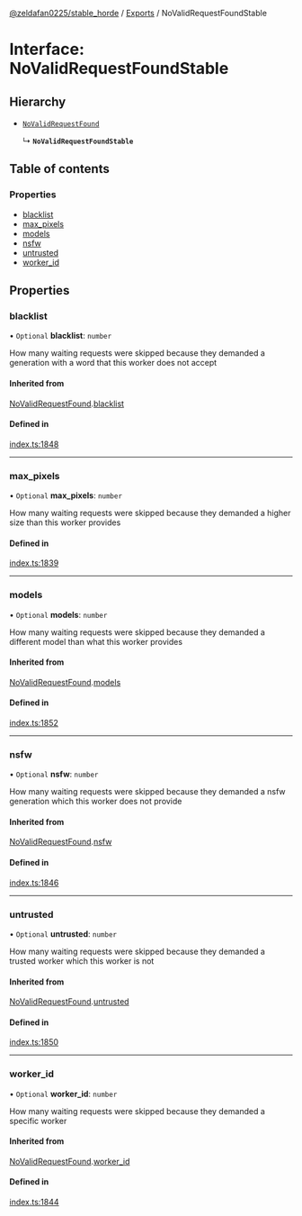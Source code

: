 [@zeldafan0225/stable_horde](../README.md) / [Exports](../modules.md) / NoValidRequestFoundStable

# Interface: NoValidRequestFoundStable

## Hierarchy

- [`NoValidRequestFound`](NoValidRequestFound.md)

  ↳ **`NoValidRequestFoundStable`**

## Table of contents

### Properties

- [blacklist](NoValidRequestFoundStable.md#blacklist)
- [max\_pixels](NoValidRequestFoundStable.md#max_pixels)
- [models](NoValidRequestFoundStable.md#models)
- [nsfw](NoValidRequestFoundStable.md#nsfw)
- [untrusted](NoValidRequestFoundStable.md#untrusted)
- [worker\_id](NoValidRequestFoundStable.md#worker_id)

## Properties

### blacklist

• `Optional` **blacklist**: `number`

How many waiting requests were skipped because they demanded a generation with a word that this worker does not accept

#### Inherited from

[NoValidRequestFound](NoValidRequestFound.md).[blacklist](NoValidRequestFound.md#blacklist)

#### Defined in

[index.ts:1848](https://github.com/MrlolDev/stable_horde/blob/07c9e41/index.ts#L1848)

___

### max\_pixels

• `Optional` **max\_pixels**: `number`

How many waiting requests were skipped because they demanded a higher size than this worker provides

#### Defined in

[index.ts:1839](https://github.com/MrlolDev/stable_horde/blob/07c9e41/index.ts#L1839)

___

### models

• `Optional` **models**: `number`

How many waiting requests were skipped because they demanded a different model than what this worker provides

#### Inherited from

[NoValidRequestFound](NoValidRequestFound.md).[models](NoValidRequestFound.md#models)

#### Defined in

[index.ts:1852](https://github.com/MrlolDev/stable_horde/blob/07c9e41/index.ts#L1852)

___

### nsfw

• `Optional` **nsfw**: `number`

How many waiting requests were skipped because they demanded a nsfw generation which this worker does not provide

#### Inherited from

[NoValidRequestFound](NoValidRequestFound.md).[nsfw](NoValidRequestFound.md#nsfw)

#### Defined in

[index.ts:1846](https://github.com/MrlolDev/stable_horde/blob/07c9e41/index.ts#L1846)

___

### untrusted

• `Optional` **untrusted**: `number`

How many waiting requests were skipped because they demanded a trusted worker which this worker is not

#### Inherited from

[NoValidRequestFound](NoValidRequestFound.md).[untrusted](NoValidRequestFound.md#untrusted)

#### Defined in

[index.ts:1850](https://github.com/MrlolDev/stable_horde/blob/07c9e41/index.ts#L1850)

___

### worker\_id

• `Optional` **worker\_id**: `number`

How many waiting requests were skipped because they demanded a specific worker

#### Inherited from

[NoValidRequestFound](NoValidRequestFound.md).[worker_id](NoValidRequestFound.md#worker_id)

#### Defined in

[index.ts:1844](https://github.com/MrlolDev/stable_horde/blob/07c9e41/index.ts#L1844)
